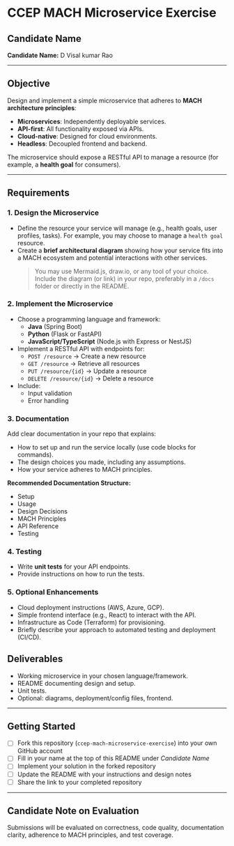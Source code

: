 # CCEP MACH Microservice Exercise



## Candidate Name

**Candidate Name:** D Visal kumar Rao


---


## Objective
Design and implement a simple microservice that adheres to **MACH architecture principles**:
- **Microservices**: Independently deployable services.
- **API-first**: All functionality exposed via APIs.
- **Cloud-native**: Designed for cloud environments.
- **Headless**: Decoupled frontend and backend.

The microservice should expose a RESTful API to manage a resource (for example, a **health goal** for consumers).

---

## Requirements


### 1. Design the Microservice
- Define the resource your service will manage (e.g., health goals, user profiles, tasks). For example, you may choose to manage a `health goal` resource.
- Create a **brief architectural diagram** showing how your service fits into a MACH ecosystem and potential interactions with other services.  
  > You may use Mermaid.js, draw.io, or any tool of your choice. Include the diagram (or link) in your repo, preferably in a `/docs` folder or directly in the README.


### 2. Implement the Microservice
- Choose a programming language and framework:
  - **Java** (Spring Boot)
  - **Python** (Flask or FastAPI)
  - **JavaScript/TypeScript** (Node.js with Express or NestJS)
- Implement a RESTful API with endpoints for:
  - `POST /resource` → Create a new resource
  - `GET /resource` → Retrieve all resources
  - `PUT /resource/{id}` → Update a resource
  - `DELETE /resource/{id}` → Delete a resource
- Include:
  - Input validation
  - Error handling


### 3. Documentation
Add clear documentation in your repo that explains:
- How to set up and run the service locally (use code blocks for commands).
- The design choices you made, including any assumptions.
- How your service adheres to MACH principles.

**Recommended Documentation Structure:**
- Setup
- Usage
- Design Decisions
- MACH Principles
- API Reference
- Testing


### 4. Testing
- Write **unit tests** for your API endpoints.  
- Provide instructions on how to run the tests.  


### 5. Optional Enhancements 
- Cloud deployment instructions (AWS, Azure, GCP).  
- Simple frontend interface (e.g., React) to interact with the API. 
- Infrastructure as Code (Terraform) for provisioning.
- Briefly describe your approach to automated testing and deployment (CI/CD).


## Deliverables
- Working microservice in your chosen language/framework.  
- README documenting design and setup.  
- Unit tests.  
- Optional: diagrams, deployment/config files, frontend.  

---


## Getting Started
- [ ] Fork this repository (`ccep-mach-microservice-exercise`) into your own GitHub account
- [ ] Fill in your name at the top of this README under *Candidate Name*
- [ ] Implement your solution in the forked repository
- [ ] Update the README with your instructions and design notes
- [ ] Share the link to your completed repository

---


## Candidate Note on Evaluation
Submissions will be evaluated on correctness, code quality, documentation clarity, adherence to MACH principles, and test coverage.
